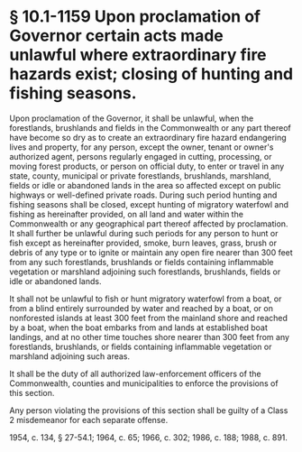 # § 10.1-1159 Upon proclamation of Governor certain acts made unlawful where extraordinary fire hazards exist; closing of hunting and fishing seasons.

<p>Upon proclamation of the Governor, it shall be unlawful, when the forestlands, brushlands and fields in the Commonwealth or any part thereof have become so dry as to create an extraordinary fire hazard endangering lives and property, for any person, except the owner, tenant or owner's authorized agent, persons regularly engaged in cutting, processing, or moving forest products, or person on official duty, to enter or travel in any state, county, municipal or private forestlands, brushlands, marshland, fields or idle or abandoned lands in the area so affected except on public highways or well-defined private roads. During such period hunting and fishing seasons shall be closed, except hunting of migratory waterfowl and fishing as hereinafter provided, on all land and water within the Commonwealth or any geographical part thereof affected by proclamation. It shall further be unlawful during such periods for any person to hunt or fish except as hereinafter provided, smoke, burn leaves, grass, brush or debris of any type or to ignite or maintain any open fire nearer than 300 feet from any such forestlands, brushlands or fields containing inflammable vegetation or marshland adjoining such forestlands, brushlands, fields or idle or abandoned lands.</p><p>It shall not be unlawful to fish or hunt migratory waterfowl from a boat, or from a blind entirely surrounded by water and reached by a boat, or on nonforested islands at least 300 feet from the mainland shore and reached by a boat, when the boat embarks from and lands at established boat landings, and at no other time touches shore nearer than 300 feet from any forestlands, brushlands, or fields containing inflammable vegetation or marshland adjoining such areas.</p><p>It shall be the duty of all authorized law-enforcement officers of the Commonwealth, counties and municipalities to enforce the provisions of this section.</p><p>Any person violating the provisions of this section shall be guilty of a Class 2 misdemeanor for each separate offense.</p><p>1954, c. 134, § 27-54.1; 1964, c. 65; 1966, c. 302; 1986, c. 188; 1988, c. 891.</p>